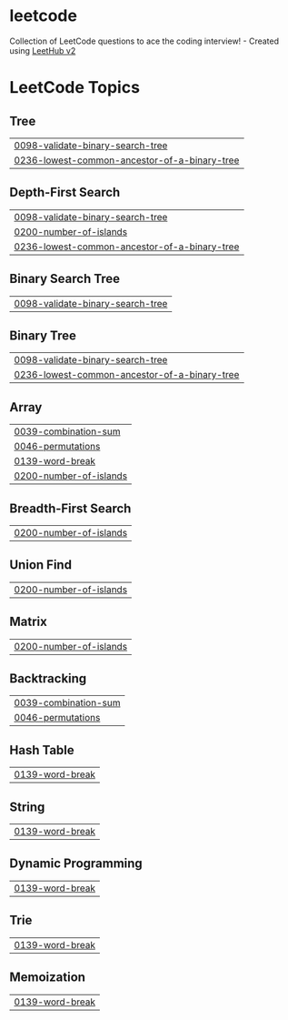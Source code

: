 # leetcode
Collection of LeetCode questions to ace the coding interview! - Created using [LeetHub v2](https://github.com/arunbhardwaj/LeetHub-2.0)

<!---LeetCode Topics Start-->
# LeetCode Topics
## Tree
|  |
| ------- |
| [0098-validate-binary-search-tree](https://github.com/yadvendranaveen/leetcode/tree/master/0098-validate-binary-search-tree) |
| [0236-lowest-common-ancestor-of-a-binary-tree](https://github.com/yadvendranaveen/leetcode/tree/master/0236-lowest-common-ancestor-of-a-binary-tree) |
## Depth-First Search
|  |
| ------- |
| [0098-validate-binary-search-tree](https://github.com/yadvendranaveen/leetcode/tree/master/0098-validate-binary-search-tree) |
| [0200-number-of-islands](https://github.com/yadvendranaveen/leetcode/tree/master/0200-number-of-islands) |
| [0236-lowest-common-ancestor-of-a-binary-tree](https://github.com/yadvendranaveen/leetcode/tree/master/0236-lowest-common-ancestor-of-a-binary-tree) |
## Binary Search Tree
|  |
| ------- |
| [0098-validate-binary-search-tree](https://github.com/yadvendranaveen/leetcode/tree/master/0098-validate-binary-search-tree) |
## Binary Tree
|  |
| ------- |
| [0098-validate-binary-search-tree](https://github.com/yadvendranaveen/leetcode/tree/master/0098-validate-binary-search-tree) |
| [0236-lowest-common-ancestor-of-a-binary-tree](https://github.com/yadvendranaveen/leetcode/tree/master/0236-lowest-common-ancestor-of-a-binary-tree) |
## Array
|  |
| ------- |
| [0039-combination-sum](https://github.com/yadvendranaveen/leetcode/tree/master/0039-combination-sum) |
| [0046-permutations](https://github.com/yadvendranaveen/leetcode/tree/master/0046-permutations) |
| [0139-word-break](https://github.com/yadvendranaveen/leetcode/tree/master/0139-word-break) |
| [0200-number-of-islands](https://github.com/yadvendranaveen/leetcode/tree/master/0200-number-of-islands) |
## Breadth-First Search
|  |
| ------- |
| [0200-number-of-islands](https://github.com/yadvendranaveen/leetcode/tree/master/0200-number-of-islands) |
## Union Find
|  |
| ------- |
| [0200-number-of-islands](https://github.com/yadvendranaveen/leetcode/tree/master/0200-number-of-islands) |
## Matrix
|  |
| ------- |
| [0200-number-of-islands](https://github.com/yadvendranaveen/leetcode/tree/master/0200-number-of-islands) |
## Backtracking
|  |
| ------- |
| [0039-combination-sum](https://github.com/yadvendranaveen/leetcode/tree/master/0039-combination-sum) |
| [0046-permutations](https://github.com/yadvendranaveen/leetcode/tree/master/0046-permutations) |
## Hash Table
|  |
| ------- |
| [0139-word-break](https://github.com/yadvendranaveen/leetcode/tree/master/0139-word-break) |
## String
|  |
| ------- |
| [0139-word-break](https://github.com/yadvendranaveen/leetcode/tree/master/0139-word-break) |
## Dynamic Programming
|  |
| ------- |
| [0139-word-break](https://github.com/yadvendranaveen/leetcode/tree/master/0139-word-break) |
## Trie
|  |
| ------- |
| [0139-word-break](https://github.com/yadvendranaveen/leetcode/tree/master/0139-word-break) |
## Memoization
|  |
| ------- |
| [0139-word-break](https://github.com/yadvendranaveen/leetcode/tree/master/0139-word-break) |
<!---LeetCode Topics End-->